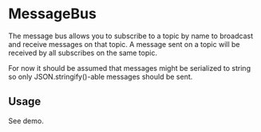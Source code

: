 # MessageBus

The message bus allows you to subscribe to a topic by name to broadcast and
receive messages on that topic. A message sent on a topic will be received by
all subscribes on the same topic.

For now it should be assumed that messages might be serialized to string so
only JSON.stringify()-able messages should be sent.

## Usage

See demo.
